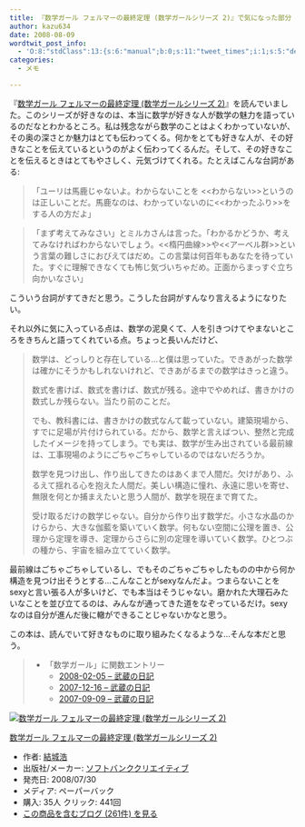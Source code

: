 ```yaml
---
title: 『数学ガール フェルマーの最終定理 (数学ガールシリーズ 2)』で気になった部分
author: kazu634
date: 2008-08-09
wordtwit_post_info:
  - 'O:8:"stdClass":13:{s:6:"manual";b:0;s:11:"tweet_times";i:1;s:5:"delay";i:0;s:7:"enabled";i:1;s:10:"separation";s:2:"60";s:7:"version";s:3:"3.7";s:14:"tweet_template";b:0;s:6:"status";i:2;s:6:"result";a:0:{}s:13:"tweet_counter";i:2;s:13:"tweet_log_ids";a:1:{i:0;i:4199;}s:9:"hash_tags";a:0:{}s:8:"accounts";a:1:{i:0;s:7:"kazu634";}}'
categories:
  - メモ

---
```

<div class="section">
<p>
    『<a href="http://d.hatena.ne.jp/asin/4797345268" onclick="__gaTracker('send', 'event', 'outbound-article', 'http://d.hatena.ne.jp/asin/4797345268', '数学ガール フェルマーの最終定理 (数学ガールシリーズ 2)');">数学ガール フェルマーの最終定理 (数学ガールシリーズ 2)</a>』を読んでいました。このシリーズが好きなのは、本当に数学が好きな人が数学の魅力を語っているのだなとわかるところ。私は残念ながら数学のことはよくわかっていないが、その奥の深さとか魅力はとても伝わってくる。何かをとても好きな人が、その好きなことを伝えているというのがよく伝わってくるんだ。そして、その好きなことを伝えるときはとてもやさしく、元気づけてくれる。たとえばこんな台詞がある:
</p>
  
<blockquote>
<p>
      「ユーリは馬鹿じゃないよ。わからないことを <<わからない>>というのは正しいことだ。馬鹿なのは、わかっていないのに<<わかったふり>>をする人の方だよ」
</p>
</blockquote>
  
<blockquote>
<p>
      「まず考えてみなさい」とミルカさんは言った。「わかるかどうか、考えてみなければわからないでしょう。<<楕円曲線>>や<<アーベル群>>という言葉の難しさにおびえてはだめ。この言葉は何百年もあなたを待っていた。すぐに理解できなくても怖じ気づいちゃだめ。正面からまっすぐ立ち向かいなさい」
</p>
</blockquote>
  
<p>
    こういう台詞がすてきだと思う。こうした台詞がすんなり言えるようになりたい。
</p>
  
<p>
</p>
  
<p>
    それ以外に気に入っている点は、数学の泥臭くて、人を引きつけてやまないところをきちんと語ってくれている点。ちょっと長いんだけど、
</p>
  
<blockquote>
<p>
      数学は、どっしりと存在している…と僕は思っていた。できあがった数学は確かにそうかもしれないけれど、できあがるまでの数学はきっと違う。
</p>
    
<p>
      数式を書けば、数式を書けば、数式が残る。途中でやめれば、書きかけの数式しか残らない。当たり前のことだ。
</p>
    
<p>
      でも、教科書には、書きかけの数式なんて載っていない。建築現場から、すでに足場が片付けられている。だから、数学と言えばつい、整然と完成したイメージを持ってしまう。でも実は、数学が生み出されている最前線は、工事現場のようにごちゃごちゃしているのではないだろうか。
</p>
    
<p>
      数学を見つけ出し、作り出してきたのはあくまで人間だ。欠けがあり、ふるえて揺れる心を抱えた人間だ。美しい構造に憧れ、永遠に思いを寄せ、無限を何とか捕まえたいと思う人間が、数学を現在まで育てた。
</p>
    
<p>
      受け取るだけの数学じゃない。自分から作り出す数学だ。小さな水晶のかけらから、大きな伽藍を築いていく数学。何もない空間に公理を置き、公理から定理を導き、定理からさらに別の定理を導いていく数学。ひとつぶの種から、宇宙を組み立てていく数学。
</p>
</blockquote>
  
<p>
    最前線はごちゃごちゃしているし、でもそのごちゃごちゃしたものの中から何か構造を見つけ出そうとする…こんなことがsexyなんだよ。つまらないことをsexyと言い張る人が多いけど、でも本当はそうじゃない。磨かれた大理石みたいなことを並び立てるのは、みんなが通ってきた道をなぞっているだけ。sexyなのは自分が進んだ後に轍ができることじゃないかなと思う。
</p>
  
<p>
    この本は、読んでいて好きなものに取り組みたくなるような…そんな本だと思う。
</p>
  
<blockquote>
<ul>
<li>
        「数学ガール」に関数エントリー <ul>
<li>
<a href="http://d.hatena.ne.jp/sirocco634/20080205#1202211918" onclick="__gaTracker('send', 'event', 'outbound-article', 'http://d.hatena.ne.jp/sirocco634/20080205#1202211918', '2008-02-05 &#8211; 武蔵の日記');" target="_blank">2008-02-05 &#8211; 武蔵の日記</a>
</li>
<li>
<a href="http://d.hatena.ne.jp/sirocco634/20071216#1197733099" onclick="__gaTracker('send', 'event', 'outbound-article', 'http://d.hatena.ne.jp/sirocco634/20071216#1197733099', '2007-12-16 &#8211; 武蔵の日記');" target="_blank">2007-12-16 &#8211; 武蔵の日記</a>
</li>
<li>
<a href="http://d.hatena.ne.jp/sirocco634/20070909#1189306800" onclick="__gaTracker('send', 'event', 'outbound-article', 'http://d.hatena.ne.jp/sirocco634/20070909#1189306800', '2007-09-09 &#8211; 武蔵の日記');" target="_blank">2007-09-09 &#8211; 武蔵の日記</a>
</li>
</ul>
</li>
</ul>
</blockquote>
  
<div class="hatena-asin-detail">
<a href="http://www.amazon.co.jp/dp/4797345268/?tag=hatena_st1-22&ascsubtag=d-7ibv" onclick="__gaTracker('send', 'event', 'outbound-article', 'http://www.amazon.co.jp/dp/4797345268/?tag=hatena_st1-22&ascsubtag=d-7ibv', '');"><img src="https://images-na.ssl-images-amazon.com/images/I/51CkaKAKglL._SL160_.jpg" class="hatena-asin-detail-image" alt="数学ガール フェルマーの最終定理 (数学ガールシリーズ 2)" title="数学ガール フェルマーの最終定理 (数学ガールシリーズ 2)" /></a></p> 
    
<div class="hatena-asin-detail-info">
<p class="hatena-asin-detail-title">
<a href="http://www.amazon.co.jp/dp/4797345268/?tag=hatena_st1-22&ascsubtag=d-7ibv" onclick="__gaTracker('send', 'event', 'outbound-article', 'http://www.amazon.co.jp/dp/4797345268/?tag=hatena_st1-22&ascsubtag=d-7ibv', '数学ガール フェルマーの最終定理 (数学ガールシリーズ 2)');">数学ガール フェルマーの最終定理 (数学ガールシリーズ 2)</a>
</p>
      
<ul>
<li>
<span class="hatena-asin-detail-label">作者:</span> <a href="http://d.hatena.ne.jp/keyword/%B7%EB%BE%EB%B9%C0" onclick="__gaTracker('send', 'event', 'outbound-article', 'http://d.hatena.ne.jp/keyword/%B7%EB%BE%EB%B9%C0', '結城浩');" class="keyword">結城浩</a>
</li>
<li>
<span class="hatena-asin-detail-label">出版社/メーカー:</span> <a href="http://d.hatena.ne.jp/keyword/%A5%BD%A5%D5%A5%C8%A5%D0%A5%F3%A5%AF%A5%AF%A5%EA%A5%A8%A5%A4%A5%C6%A5%A3%A5%D6" onclick="__gaTracker('send', 'event', 'outbound-article', 'http://d.hatena.ne.jp/keyword/%A5%BD%A5%D5%A5%C8%A5%D0%A5%F3%A5%AF%A5%AF%A5%EA%A5%A8%A5%A4%A5%C6%A5%A3%A5%D6', 'ソフトバンククリエイティブ');" class="keyword">ソフトバンククリエイティブ</a>
</li>
<li>
<span class="hatena-asin-detail-label">発売日:</span> 2008/07/30
</li>
<li>
<span class="hatena-asin-detail-label">メディア:</span> ペーパーバック
</li>
<li>
<span class="hatena-asin-detail-label">購入</span>: 35人 <span class="hatena-asin-detail-label">クリック</span>: 441回
</li>
<li>
<a href="http://d.hatena.ne.jp/asin/4797345268" onclick="__gaTracker('send', 'event', 'outbound-article', 'http://d.hatena.ne.jp/asin/4797345268', 'この商品を含むブログ (261件) を見る');" target="_blank">この商品を含むブログ (261件) を見る</a>
</li>
</ul>
</div>
    
<div class="hatena-asin-detail-foot">
</div>
</div>
</div>
